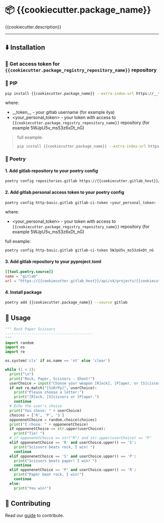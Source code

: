 # 📦 {{cookiecutter.package_name}}

{{cookiecutter.description}}

---

## ⬇️ Installation

### 🔑 Get access token for `{{cookiecutter.package_registry_repository_name}}` repository

### 🐍 PIP

```bash
pip install {{cookiecutter.package_name}} --extra-index-url https://__token__:<your_personal_token>@{{cookiecutter.gitlab_host}}/api/v4/projects/{{cookiecutter.package_registry_repository_id}}/packages/pypi/simple
```

where:

- \_\_token\_\_ - your gitlab username (for example ilya)
- <your_personal_token> - your token with access to
  `{{cookiecutter.package_registry_repository_name}}` repository (for example 5WJpU5v_ms53z6xDt_nG)

> full example:
>
> ```bash
> pip install {{cookiecutter.package_name}} --extra-index-url https://Ilya:5WJpU5v_ms53z6xDt_nG@{{cookiecutter.gitlab_host}}/api/v4/projects/{{cookiecutter.package_registry_repository_id}}/packages/pypi/simple
> ```

### 🍯 Poetry

#### 1. Add gitlab repository to your poetry config

```bash
poetry config repositories.gitlab https://{{cookiecutter.gitlab_host}}/api/v4/projects/{{cookiecutter.package_registry_repository_id}}/packages/pypi/simple --local
```

#### 2. Add gitlab personal access token to your poetry config

```bash
poetry config http-basic.gitlab gitlab-ci-token <your_personal_token> --local
```

where:

- <your_personal_token> - your token with access to
  `{{cookiecutter.package_registry_repository_name}}` repository (for example 5WJpU5v_ms53z6xDt_nG)

full example:

```bash
poetry config http-basic.gitlab gitlab-ci-token 5WJpU5v_ms53z6xDt_nG
```

#### 3. Add gitlab repository to your pyproject.toml

```toml
[[tool.poetry.source]]
name = "gitlab"
url = "https://{{cookiecutter.gitlab_host}}/api/v4/projects/{{cookiecutter.package_registry_repository_id}}/packages/pypi/simple/"
```

#### 4. Install package

```bash
poetry add {{cookiecutter.package_name}} --source gitlab
```

## 🎂 Usage

```python
""" Rock Paper Scissors
----------------------------------------
"""
import random
import os
import re

os.system('cls' if os.name == 'nt' else 'clear')

while (1 < 2):
  print("\n")
  print("Rock, Paper, Scissors - Shoot!")
  userChoice = input("Choose your weapon [R]ock], [P]aper, or [S]cissors: ")
  if not re.match("[SsRrPp]", userChoice):
    print("Please choose a letter:")
    print("[R]ock, [S]cissors or [P]aper.")
    continue
  # Echo the user's choice
  print("You chose: " + userChoice)
  choices = ['R', 'P', 'S']
  opponenetChoice = random.choice(choices)
  print("I chose: " + opponenetChoice)
  if opponenetChoice == str.upper(userChoice):
    print("Tie! ")
  # if opponenetChoice == str("R") and str.upper(userChoice) == "P"
  elif opponenetChoice == 'R' and userChoice.upper() == 'S':
    print("Scissors beats rock, I win! ")
    continue
  elif opponenetChoice == 'S' and userChoice.upper() == 'P':
    print("Scissors beats paper! I win! ")
    continue
  elif opponenetChoice == 'P' and userChoice.upper() == 'R':
    print("Paper beat rock, I win!")
    continue
  else:
    print("You win!")
```

## 🎩 Contributing

Read our [guide](CONTRIBUTING.md) to contribute.
